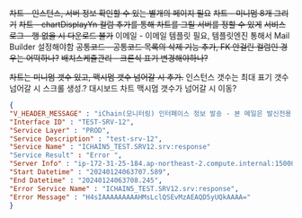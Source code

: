 ~~차트 - 인스턴스, 서버 정보 확인할 수 있는 별개의 페이지 필요~~
~~차트 - 미니멈 8개 그리기~~
~~차트 - chartDisplayYn 컬럼 추가를 통해 차트를 그릴 서버를 정할 수 있게~~
~~서비스로그 - 행 없을 시 다운로드 불가~~
이메일 - 이메일 템플릿 필요, 템플릿엔진 통해서 Mail Builder 설정해야함
~~공통코드 - 공통코드 목록의 삭제 기능 추가, FK 안걸린 컬럼인 경우는 어떡하나?~~
~~배치스케쥴관리 - 크론식 표기 변경해야하나?~~


~~차트는 미니멈 갯수 있고, 맥시멈 갯수 넘어갈 시 추가.~~
인스턴스 갯수는 최대 표기 갯수 넘어갈 시 스크롤 생성.?
대시보드 차트 맥시멈 갯수가 넘어갈 시 이동?


```json
{     
"V_HEADER_MESSAGE" : "iChain(모니터링) 인터페이스 정보 발송 - 본 메일은 발신전용 메일이므로 본 메일로 회신하실 경우 답변 되지 않습니다.",  
"Interface ID" : "TEST-SRV-12",   
"Service Layer" : "PROD",  
"Service Description" : "test-srv-12",  
"Service Name" : "ICHAIN5_TEST.SRV12.srv:response"
"Service Result" : "Error ",  
"Server Info" : "ip-172-31-25-184.ap-northeast-2.compute.internal:15000",  
"Start Datetime" : "20240124063707.589",  
"End Datetime" : "20240124063708.245",  
"Error Service Name" : "ICHAIN5_TEST.SRV12.srv:response",  
"Error Message" : "H4sIAAAAAAAAAHMsLclQSEvMzAEAQD5yUQkAAAA="   
}
```